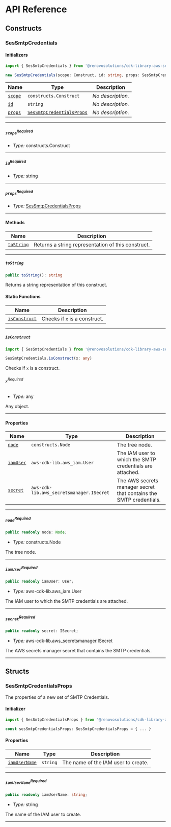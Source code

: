 # API Reference <a name="API Reference" id="api-reference"></a>

## Constructs <a name="Constructs" id="Constructs"></a>

### SesSmtpCredentials <a name="SesSmtpCredentials" id="@renovosolutions/cdk-library-aws-ses-smtp-credentials.SesSmtpCredentials"></a>

#### Initializers <a name="Initializers" id="@renovosolutions/cdk-library-aws-ses-smtp-credentials.SesSmtpCredentials.Initializer"></a>

```typescript
import { SesSmtpCredentials } from '@renovosolutions/cdk-library-aws-ses-smtp-credentials'

new SesSmtpCredentials(scope: Construct, id: string, props: SesSmtpCredentialsProps)
```

| **Name** | **Type** | **Description** |
| --- | --- | --- |
| <code><a href="#@renovosolutions/cdk-library-aws-ses-smtp-credentials.SesSmtpCredentials.Initializer.parameter.scope">scope</a></code> | <code>constructs.Construct</code> | *No description.* |
| <code><a href="#@renovosolutions/cdk-library-aws-ses-smtp-credentials.SesSmtpCredentials.Initializer.parameter.id">id</a></code> | <code>string</code> | *No description.* |
| <code><a href="#@renovosolutions/cdk-library-aws-ses-smtp-credentials.SesSmtpCredentials.Initializer.parameter.props">props</a></code> | <code><a href="#@renovosolutions/cdk-library-aws-ses-smtp-credentials.SesSmtpCredentialsProps">SesSmtpCredentialsProps</a></code> | *No description.* |

---

##### `scope`<sup>Required</sup> <a name="scope" id="@renovosolutions/cdk-library-aws-ses-smtp-credentials.SesSmtpCredentials.Initializer.parameter.scope"></a>

- *Type:* constructs.Construct

---

##### `id`<sup>Required</sup> <a name="id" id="@renovosolutions/cdk-library-aws-ses-smtp-credentials.SesSmtpCredentials.Initializer.parameter.id"></a>

- *Type:* string

---

##### `props`<sup>Required</sup> <a name="props" id="@renovosolutions/cdk-library-aws-ses-smtp-credentials.SesSmtpCredentials.Initializer.parameter.props"></a>

- *Type:* <a href="#@renovosolutions/cdk-library-aws-ses-smtp-credentials.SesSmtpCredentialsProps">SesSmtpCredentialsProps</a>

---

#### Methods <a name="Methods" id="Methods"></a>

| **Name** | **Description** |
| --- | --- |
| <code><a href="#@renovosolutions/cdk-library-aws-ses-smtp-credentials.SesSmtpCredentials.toString">toString</a></code> | Returns a string representation of this construct. |

---

##### `toString` <a name="toString" id="@renovosolutions/cdk-library-aws-ses-smtp-credentials.SesSmtpCredentials.toString"></a>

```typescript
public toString(): string
```

Returns a string representation of this construct.

#### Static Functions <a name="Static Functions" id="Static Functions"></a>

| **Name** | **Description** |
| --- | --- |
| <code><a href="#@renovosolutions/cdk-library-aws-ses-smtp-credentials.SesSmtpCredentials.isConstruct">isConstruct</a></code> | Checks if `x` is a construct. |

---

##### ~~`isConstruct`~~ <a name="isConstruct" id="@renovosolutions/cdk-library-aws-ses-smtp-credentials.SesSmtpCredentials.isConstruct"></a>

```typescript
import { SesSmtpCredentials } from '@renovosolutions/cdk-library-aws-ses-smtp-credentials'

SesSmtpCredentials.isConstruct(x: any)
```

Checks if `x` is a construct.

###### `x`<sup>Required</sup> <a name="x" id="@renovosolutions/cdk-library-aws-ses-smtp-credentials.SesSmtpCredentials.isConstruct.parameter.x"></a>

- *Type:* any

Any object.

---

#### Properties <a name="Properties" id="Properties"></a>

| **Name** | **Type** | **Description** |
| --- | --- | --- |
| <code><a href="#@renovosolutions/cdk-library-aws-ses-smtp-credentials.SesSmtpCredentials.property.node">node</a></code> | <code>constructs.Node</code> | The tree node. |
| <code><a href="#@renovosolutions/cdk-library-aws-ses-smtp-credentials.SesSmtpCredentials.property.iamUser">iamUser</a></code> | <code>aws-cdk-lib.aws_iam.User</code> | The IAM user to which the SMTP credentials are attached. |
| <code><a href="#@renovosolutions/cdk-library-aws-ses-smtp-credentials.SesSmtpCredentials.property.secret">secret</a></code> | <code>aws-cdk-lib.aws_secretsmanager.ISecret</code> | The AWS secrets manager secret that contains the SMTP credentials. |

---

##### `node`<sup>Required</sup> <a name="node" id="@renovosolutions/cdk-library-aws-ses-smtp-credentials.SesSmtpCredentials.property.node"></a>

```typescript
public readonly node: Node;
```

- *Type:* constructs.Node

The tree node.

---

##### `iamUser`<sup>Required</sup> <a name="iamUser" id="@renovosolutions/cdk-library-aws-ses-smtp-credentials.SesSmtpCredentials.property.iamUser"></a>

```typescript
public readonly iamUser: User;
```

- *Type:* aws-cdk-lib.aws_iam.User

The IAM user to which the SMTP credentials are attached.

---

##### `secret`<sup>Required</sup> <a name="secret" id="@renovosolutions/cdk-library-aws-ses-smtp-credentials.SesSmtpCredentials.property.secret"></a>

```typescript
public readonly secret: ISecret;
```

- *Type:* aws-cdk-lib.aws_secretsmanager.ISecret

The AWS secrets manager secret that contains the SMTP credentials.

---


## Structs <a name="Structs" id="Structs"></a>

### SesSmtpCredentialsProps <a name="SesSmtpCredentialsProps" id="@renovosolutions/cdk-library-aws-ses-smtp-credentials.SesSmtpCredentialsProps"></a>

The properties of a new set of SMTP Credentials.

#### Initializer <a name="Initializer" id="@renovosolutions/cdk-library-aws-ses-smtp-credentials.SesSmtpCredentialsProps.Initializer"></a>

```typescript
import { SesSmtpCredentialsProps } from '@renovosolutions/cdk-library-aws-ses-smtp-credentials'

const sesSmtpCredentialsProps: SesSmtpCredentialsProps = { ... }
```

#### Properties <a name="Properties" id="Properties"></a>

| **Name** | **Type** | **Description** |
| --- | --- | --- |
| <code><a href="#@renovosolutions/cdk-library-aws-ses-smtp-credentials.SesSmtpCredentialsProps.property.iamUserName">iamUserName</a></code> | <code>string</code> | The name of the IAM user to create. |

---

##### `iamUserName`<sup>Required</sup> <a name="iamUserName" id="@renovosolutions/cdk-library-aws-ses-smtp-credentials.SesSmtpCredentialsProps.property.iamUserName"></a>

```typescript
public readonly iamUserName: string;
```

- *Type:* string

The name of the IAM user to create.

---




